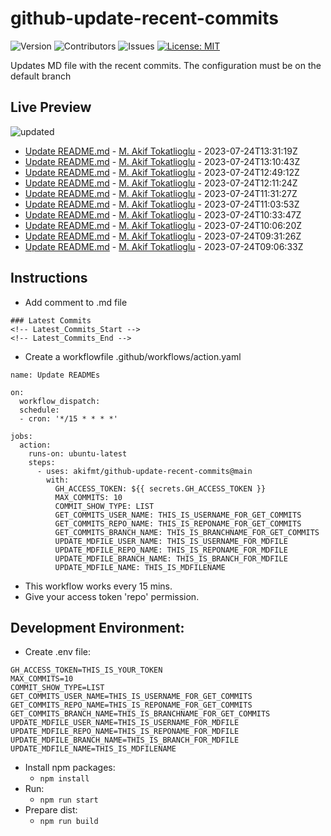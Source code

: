 # github-update-recent-commits

![Version](https://img.shields.io/github/v/release/AAAAA/AAAAA?color=blue)
![Contributors](https://img.shields.io/github/contributors/AAAAA/AAAAA?color=dark-green) ![Issues](https://img.shields.io/github/issues/AAAAA/AAAAA) [![License: MIT](https://img.shields.io/badge/license-MIT-blue)](#)

Updates MD file with the recent commits. The configuration must be on the default branch

## Live Preview
<!-- Latest_Commits_Start -->
![updated](https://img.shields.io/badge/Updated-Mon%20Jul%2024%202023%2014%3A05%3A14%20GMT%2B0000%20(Coordinated%20Universal%20Time)-blue.svg)
- [Update README.md](https://github.com/akifmt/github-update-recent-commits/commit/3996b3e674381b78cbef2f656052818c6e33b35d) - [M. Akif Tokatlioglu](mailto:akifmt@gmail.com) - 2023-07-24T13:31:19Z 
- [Update README.md](https://github.com/akifmt/github-update-recent-commits/commit/65fbaa2c1f496dac086136b8eb0dc3509985d81e) - [M. Akif Tokatlioglu](mailto:akifmt@gmail.com) - 2023-07-24T13:10:43Z 
- [Update README.md](https://github.com/akifmt/github-update-recent-commits/commit/85a1481f9beabbf5c7e22c816fcc108855cfadbc) - [M. Akif Tokatlioglu](mailto:akifmt@gmail.com) - 2023-07-24T12:49:12Z 
- [Update README.md](https://github.com/akifmt/github-update-recent-commits/commit/eb2e3d0257756cd3632fb58522ae32aec3d94f72) - [M. Akif Tokatlioglu](mailto:akifmt@gmail.com) - 2023-07-24T12:11:24Z 
- [Update README.md](https://github.com/akifmt/github-update-recent-commits/commit/0030f5c92432e16d2504152f45cae802baa6bbcc) - [M. Akif Tokatlioglu](mailto:akifmt@gmail.com) - 2023-07-24T11:31:27Z 
- [Update README.md](https://github.com/akifmt/github-update-recent-commits/commit/429f3c92dffebcba0aca11aef67550b316780c85) - [M. Akif Tokatlioglu](mailto:akifmt@gmail.com) - 2023-07-24T11:03:53Z 
- [Update README.md](https://github.com/akifmt/github-update-recent-commits/commit/56a3e4c55a0dbcaa6b3c46b985e5f622174962cd) - [M. Akif Tokatlioglu](mailto:akifmt@gmail.com) - 2023-07-24T10:33:47Z 
- [Update README.md](https://github.com/akifmt/github-update-recent-commits/commit/0a1eee71be8ff7bef69be6aba9628b85d66942e1) - [M. Akif Tokatlioglu](mailto:akifmt@gmail.com) - 2023-07-24T10:06:20Z 
- [Update README.md](https://github.com/akifmt/github-update-recent-commits/commit/aabd8871ffda0567426360c89bee0efd96119f1a) - [M. Akif Tokatlioglu](mailto:akifmt@gmail.com) - 2023-07-24T09:31:26Z 
- [Update README.md](https://github.com/akifmt/github-update-recent-commits/commit/e392b3899740c9beca98773ab0372cf78511c4d1) - [M. Akif Tokatlioglu](mailto:akifmt@gmail.com) - 2023-07-24T09:06:33Z 
<!-- Latest_Commits_End -->

## Instructions
- Add comment to .md file
```
### Latest Commits
<!-- Latest_Commits_Start -->
<!-- Latest_Commits_End -->
```
- Create a workflowfile .github/workflows/action.yaml
```
name: Update READMEs

on:
  workflow_dispatch:
  schedule:
  - cron: '*/15 * * * *'
  
jobs:
  action:
    runs-on: ubuntu-latest
    steps:
      - uses: akifmt/github-update-recent-commits@main
        with:
          GH_ACCESS_TOKEN: ${{ secrets.GH_ACCESS_TOKEN }}
          MAX_COMMITS: 10
          COMMIT_SHOW_TYPE: LIST
          GET_COMMITS_USER_NAME: THIS_IS_USERNAME_FOR_GET_COMMITS
          GET_COMMITS_REPO_NAME: THIS_IS_REPONAME_FOR_GET_COMMITS
          GET_COMMITS_BRANCH_NAME: THIS_IS_BRANCHNAME_FOR_GET_COMMITS
          UPDATE_MDFILE_USER_NAME: THIS_IS_USERNAME_FOR_MDFILE
          UPDATE_MDFILE_REPO_NAME: THIS_IS_REPONAME_FOR_MDFILE
          UPDATE_MDFILE_BRANCH_NAME: THIS_IS_BRANCH_FOR_MDFILE
          UPDATE_MDFILE_NAME: THIS_IS_MDFILENAME
```
- This workflow works every 15 mins.
- Give your access token 'repo' permission.

## Development Environment:
- Create .env file:
```
GH_ACCESS_TOKEN=THIS_IS_YOUR_TOKEN
MAX_COMMITS=10
COMMIT_SHOW_TYPE=LIST
GET_COMMITS_USER_NAME=THIS_IS_USERNAME_FOR_GET_COMMITS
GET_COMMITS_REPO_NAME=THIS_IS_REPONAME_FOR_GET_COMMITS
GET_COMMITS_BRANCH_NAME=THIS_IS_BRANCHNAME_FOR_GET_COMMITS
UPDATE_MDFILE_USER_NAME=THIS_IS_USERNAME_FOR_MDFILE
UPDATE_MDFILE_REPO_NAME=THIS_IS_REPONAME_FOR_MDFILE
UPDATE_MDFILE_BRANCH_NAME=THIS_IS_BRANCH_FOR_MDFILE
UPDATE_MDFILE_NAME=THIS_IS_MDFILENAME
```
- Install npm packages:
	- ```npm install```
- Run:
	- ```npm run start```
- Prepare dist:
	- ```npm run build```
